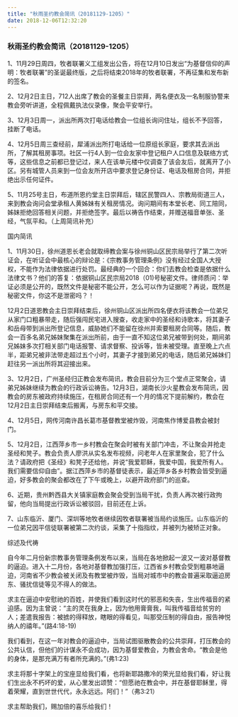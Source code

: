 ```yaml
---
title: "秋雨圣约教会简讯（20181129-1205）"
date: 2018-12-06T12:32:20
---
```


### 秋雨圣约教会简讯（20181129-1205）

1、11月29日周四，牧者联署义工组发出公告，将在12月10日发出“为基督信仰的声明：牧者联署”的圣诞最终版，之后将结束2018年的牧者联署，不再征集和发布新的签名。

2、12月2日主日，712人出席了教会的圣餐主日崇拜，两名便衣及一名制服协警来教会旁听讲道，全程佩戴执法仪录像，聚会平安举行。

3、12月3日周一，派出所两次打电话给教会一位组长询问住址，组长不予回答，挂断了电话。

4、12月5日周三查经前，犀浦派出所打电话给一位原组长家庭，要求其去派出所，了解其租房事项。社区一行4人到一位会友家中登记租户人口信息及联络方式等，这些信息之前都已登记过，来人在该单元楼中仅调查了该会友后，就离开了小区。另有城管人员来到一位会友所开店中要求登记身份证、电话及租房合同，并拒绝出示任何证件。

5、11月25号主日，布道所恩约堂主日崇拜后，辖区民警四人、宗教局街道三人，来到教会询问会堂承租人黄姊妹有关租房情况。询问期间有本堂长老、同工陪同，姊妹拒绝回答相关问题，并拒绝签字。最后以祷告作结束，并赠送福音单张、圣经，气氛平和。（上周简讯补充）

国内简讯

1、11月30日，徐州道恩长老会就取缔教会案与徐州铜山区民宗局举行了第二次听证会，在听证会中最核心的辩论是：《宗教事务管理条例》没有经过全国人大授权，不能作为法律依据进行处罚。最经典的一个回合：你们去教会检查是依据什么法律文书？他们的答复：依据铜山区民宗局2018（01)号秘密文件。律师质问：举证必须是公开的，既然文件是秘密不能公开，怎么可以作为证据呢？再说，既然是秘密文件，你这不是泄密吗？！

12月2日道恩教会主日崇拜结束后，徐州铜山区派出所四名便衣将该教会一位弟兄从家门口粗暴带走，随后强闯民宅进入搜查，收走家中的圣经和诗歌本，将其妻子和岳母带到派出所登记信息，威胁她们不能留在徐州并索要租房合同等。随后，教会一百多名弟兄姊妹聚集在派出所前，由于一直不知这位弟兄被带到何处，期间弟兄姊妹多次打相关部门电话报警、请求督察、投诉等，皆未被受理。直至晚上六点半，距弟兄被非法带走超过五个小时，其妻子才接到弟兄的电话，随后弟兄姊妹们赶往另一派出所将其迎接出来。

3、12月2日，广州圣经归正教会发布简讯，教会目前分为三个堂点正常聚会，请弟兄姊妹继续为教会的行政诉讼祷告。12月3日，湖南长沙火星教会发布简讯，因教会的房东被政府持续施压，在租房合同还有一个月的情况下提前解约，教会在12月2日主日崇拜结束后搬离，与房东和平交接。

4、12月5日，网传河南许昌长葛市基督教堂被炸毁，河南焦作博爱县教会被封门。

5、12月2日，江西萍乡市一乡村教会在聚会时被有关部门冲击，不让聚会并抢走圣经和凳子。教会负责人廖洪从实名发布视频，问老年人在家里聚会，犯了什么法？请政府把《圣经》和凳子还给他，并说“我爱耶稣，我爱中国，我爱所有人。我们需要信仰自由”。据江西萍乡市的基督徒表示，最近萍乡各乡村教会皆受到逼迫，好多教会的聚会都改在了下午或晚上，以避开政府部门的巡查。

6、近期，贵州黔西县大关镇家庭教会聚会受到当局干扰，负责人再次被行政拘留，他向当局提出行政诉讼被驳回，目前还在上诉。

7、山东临沂、厦门、深圳等地牧者继续因牧者联署被当局约谈施压。山东临沂的一位弟兄因平信徒联署被第二次约谈，采集了十指指纹，并被列为被矫正对象。

综述及代祷

自今年二月份新宗教事务管理条例发布以来，当局在各地掀起一波又一波对基督教的逼迫。进入十二月份，各地对基督教加强打压，江西省乡村教会受到粗暴地逼迫，河南省不少教会被关闭及有教堂被炸毁，当局对城市中的教会普遍采取逼迫房东、骚扰信徒等见不得人的做法。

求主在逼迫中安慰祂的百姓，并使我们看到这时代的邪恶和失丧，生出传福音的紧迫感。因为主曾说：“主的灵在我身上，因为他用膏膏我，叫我传福音给贫穷的人；差遣我报告：被掳的得释放，瞎眼的得看见，叫那受压制的得自由，报告神悦纳人的禧年。”(路4:18-19)

我们看到，在这一年对教会的逼迫中，当局试图驱散教会的公共崇拜，打压教会的公共认信，但他们的计谋永不会成功，因为基督爱教会，为教会舍命。“教会是他的身体，是那充满万有者所充满的。”(弗1:23)

求主将那十字架上的宝座显给我们看，也将新耶路撒冷的荣光显给我们看，好让我们生出永不朽坏的爱，从心里发出颂赞：“但愿祂在教会中，并在基督耶稣里，得着荣耀，直到世世代代，永永远远。阿们！”（弗3:21）

求主帮助我们，赐加倍的喜乐给我们！
